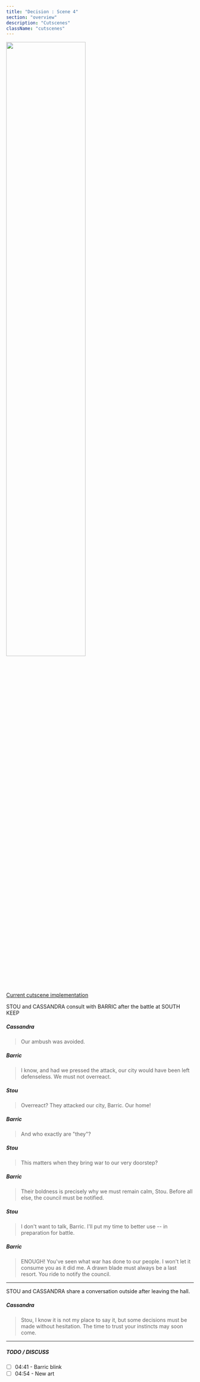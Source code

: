 ```yaml
---
title: "Decision : Scene 4"
section: "overview"
description: "Cutscenes"
className: "cutscenes"
---
```


<img src="/images/wiki/cutscenes/04_CloakedVictory_04.jpg?raw=1" width="65%" />

[Current cutscene implementation](https://www.dropbox.com/s/eityayyvitcl0wp/V4B-Scene04.mov?raw=1)

STOU and CASSANDRA consult with BARRIC after the battle at SOUTH KEEP

##### Cassandra

> Our ambush was avoided.

##### Barric

> I know, and had we pressed the attack, our city would have been left defenseless. We must not overreact.

##### Stou

> Overreact? They attacked our city, Barric. Our home!

##### Barric

> And who exactly are "they"?

##### Stou

> This matters when they bring war to our very doorstep?

##### Barric

> Their boldness is precisely why we must remain calm, Stou. Before all else, the council must be notified.

##### Stou

> I don't want to talk, Barric. I'll put my time to better use -- in preparation for battle.

##### Barric

> ENOUGH! You've seen what war has done to our people. I won't let it consume you as it did me. A drawn blade must always be a last resort. You ride to notify the council.

***

STOU and CASSANDRA share a conversation outside after leaving the hall.

##### Cassandra

> Stou, I know it is not my place to say it, but some decisions must be made without hesitation. The time to trust your instincts may soon come.

***

##### TODO / DISCUSS

- [ ] 04:41 - Barric blink
- [ ] 04:54 - New art